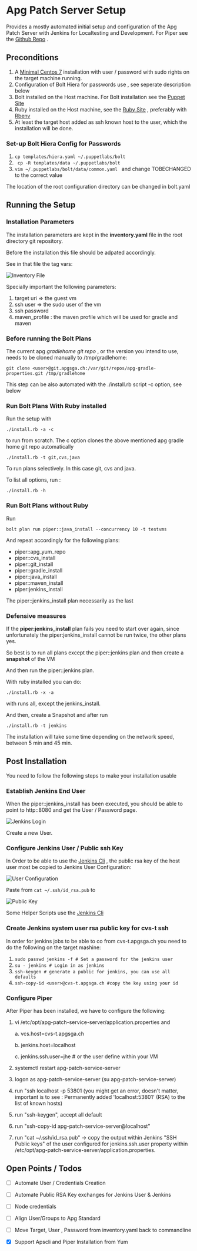 # Apg Patch Server Setup

Provides a mostly automated initial setup and configuration of the Apg
Patch Server with Jenkins for Localtesting and Development. For Piper
see the [Github Repo]() .

## Preconditions

1. A
   [Minimal Centos 7](http://linuxsoft.cern.ch/centos/6.10/isos/x86_64/CentOS-6.10-x86_64-minimal.iso)
   installation with user / password with sudo rights on the target
   machine running.
2. Configuration of Bolt Hiera for passwords use , see seperate
   description below
3. Bolt installed on the Host machine. For Bolt installation see the
   [Puppet Site](https://puppet.com/docs/bolt/latest/bolt_installing.html)
4. Ruby installed on the Host machine, see the
   [Ruby Site](https://www.ruby-lang.org/de/documentation/installation/)
   , preferably with [Rbenv](https://github.com/rbenv/rbenv)
5. At least the target host added as ssh known host to the user, which
   the installation will be done.

### Set-up Bolt Hiera Config for Passwords

1. `cp templates/hiera.yaml ~/.puppetlabs/bolt`
2. ` cp -R templates/data ~/.puppetlabs/bolt`
3. `vim ~/.puppetlabs/bolt/data/common.yaml ` and change TOBECHANGED to
   the correct value

The location of the root configuration directory can be changed in
bolt.yaml

## Running the Setup

### Installation Parameters

The installation parameters are kept in the **inventory.yaml** file in
the root directory git repository.

Before the installation this file should be adpated accordingly.

See in that file the tag vars:

![Inventory File](./images/inventory.png)

Specially important the following parameters:

1. target uri => the guest vm
2. ssh user => the sudo user of the vm
3. ssh password
4. maven_profile : the maven profile which will be used for gradle and
   maven

### Before running the Bolt Plans

The current apg *gradlehome git repo* , or the version you intend to
use, needs to be cloned manually to /tmp/gradlehome:

`git clone <user>@git.apgsga.ch:/var/git/repos/apg-gradle-properties.git
/tmp/gradlehome `

This step can be also automated with the ./install.rb script -c option,
see below

### Run Bolt Plans With Ruby installed

Run the setup with

`./install.rb -a -c`

to run from scratch. The c option clones the above mentioned apg gradle
home git repo automatically

`./install.rb -t git,cvs,java `

To run plans selectively. In this case git, cvs and java.

To list all options, run :

`./install.rb -h`

### Run Bolt Plans without Ruby

Run

`bolt plan run piper::java_install --concurrency 10 -t testvms`

And repeat accordingly for the following plans:

- piper::apg_yum_repo
- piper::cvs_install
- piper::git_install
- piper::gradle_install
- piper::java_install
- piper::maven_install
- piper:jenkins_install

The piper::jenkins_install plan necessarily as the last

### Defensive measures

If the **piper:jenkins_install** plan fails you need to start over
again, since unfortunately the piper:jenkins_install cannot be run
twice, the other plans yes.

So best is to run all plans except the piper::jenkins plan and then
create a **snapshot** of the VM

And then run the piper::jenkins plan.

With ruby installed you can do:

`./install.rb -x -a`

with runs all, except the jenkins_install.

And then, create a Snapshot and after run

`./install.rb -t jenkins`

The installation will take some time depending on the network speed,
between 5 min and 45 min.

## Post Installation

You need to follow the following steps to make your installation usable

### Establish Jenkins End User
When the piper::jenkins_install has been executed, you should be able to
point to http:<ip>:8080 and get the User / Password page.

![Jenkins Login](./images/login.png)

Create a new User.

### Configure Jenkins User / Public ssh Key

In Order to be able to use the
[Jenkins Cli](https://www.jenkins.io/doc/book/managing/cli/) , the
public rsa key of the host user most be copied to Jenkins User
Configuration:

![User Configuration](./images/navuser.png)

Paste from `cat ~/.ssh/id_rsa.pub` to

![Public Key](./images/rsakey.png)

Some Helper Scripts use the
[Jenkins Cli](https://www.jenkins.io/doc/book/managing/cli/)

### Create Jenkins system user rsa public key for cvs-t ssh

In order for jenkins jobs to be able to co from cvs-t.apgsga.ch you need
to do the following on the target mashine:

1. `sudo passwd jenkins -f # Set a password for the jenkins user`
2. `su - jenkins # Login in as jenkins`
3. `ssh-keygen # generate a public for jenkins, you can use all
   defaults`
4. `ssh-copy-id <user>@cvs-t.apgsga.ch #copy the key using your id`

### Configure Piper

After Piper has been installed, we have to configure the following:

1. vi /etc/opt/apg-patch-service-server/application.properties and

    a. vcs.host=cvs-t.apgsga.ch
    
    b. jenkins.host=localhost
    
    c. jenkins.ssh.user=jhe # or the user define within your VM

2. systemctl restart apg-patch-service-server
3. logon as apg-patch-service-server (su apg-patch-service-server)
4. run "ssh localhost -p 53801 (you might get an error, doesn't matter,
   important is to see : Permanently added 'localhost:53801' (RSA) to
   the list of known hosts)
5. run "ssh-keygen", accept all default
6. run "ssh-copy-id apg-patch-service-server@localhost"
7. run "cat ~/.ssh/id_rsa.pub" -> copy the output within Jenkins "SSH
   Public keys" of the user configured for jenkins.ssh.user property
   within /etc/opt/apg-patch-service-server/application.properties.


## Open Points / Todos

- [ ] Automate User / Credentials Creation
- [ ] Automate Public RSA Key exchanges for Jenkins User & Jenkins
- [ ] Node credentials
- [ ] Align User/Groups to Apg Standard
- [ ] Move Target, User , Password from inventory.yaml back to commandline 
- [x] Support Apscli and Piper Installation from Yum



